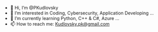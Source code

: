 - 👋 Hi, I’m @PKudlovsky
- 👀 I’m interested in Coding, Cybersecurity, Application Developing ...
- 🌱 I’m currently learning Python, C++ & C#, Azure ...
- 📫 How to reach me: Kudlovsky.pk@gmail.com

<!---
PKudlovsky/PKudlovsky is a ✨ special ✨ repository because its `README.md` (this file) appears on your GitHub profile.
You can click the Preview link to take a look at your changes.
--->

